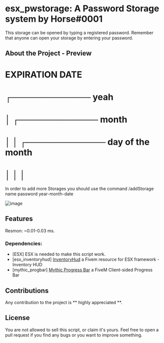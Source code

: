 # esx_pwstorage: A Password Storage system by Horse#0001
This storage can be opened by typing a registered password. Remember that anyone can open your storage by entering your password.
 
## About the Project - Preview
#                                                                                     EXPIRATION DATE
#                                                                                    ┌───────────── yeah
#                                                                                    │     ┌───────────── month
#                                                                                    │     │     ┌───────────── day of the month
#                                                                                    │     │     │
In order to add more Storages you should use the command /addStorage name password year-month-date

![image](https://user-images.githubusercontent.com/42266290/123836354-48443380-d912-11eb-966d-64ffdec1901e.png)

## Features

Resmon: ~0.01-0.03 ms.

### Dependencies:
* [ESX] ESX is needed to make this script work.
* [esx_inventoryhud] [InventoryHud](https://github.com/Trsak/esx_inventoryhud) a Fivem resource for ESX framework - Inventory HUD
* [mythic_progbar] [Mythic Progress Bar](https://github.com/HalCroves/mythic_progbar) a FiveM Client-sided Progress Bar

## Contributions

Any contribution to the project is ** highly appreciated **.

## License

You are not allowed to sell this script, or claim it's yours. Feel free to open a pull request if you find any bugs or you want to improve something.
